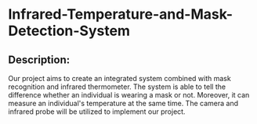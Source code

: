 # Infrared-Temperature-and-Mask-Detection-System

## Description:   
Our project aims to create an integrated system combined with mask recognition and infrared thermometer. The system is able to tell the difference whether an individual is wearing a mask or not. Moreover, it can measure an individual's temperature at the same time. The camera and infrared probe will be utilized to implement our project.

